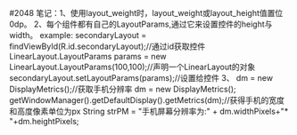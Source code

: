 #2048
笔记：1、使用layout_weight时，layout_weight或layout_height值置位0dp。
      2、每个组件都有自己的LayoutParams,通过它来设置控件的height与width。
      example:
        secondaryLayout = findViewById(R.id.secondaryLayout);//通过id获取控件
        LinearLayout.LayoutParams params = new LinearLayout.LayoutParams(100,100);//声明一个LinearLayout的对象
        secondaryLayout.setLayoutParams(params);//设置给控件
       3、 dm = new DisplayMetrics();//获取手机分辨率
           dm = new DisplayMetrics();
		  getWindowManager().getDefaultDisplay().getMetrics(dm);//获得手机的宽度和高度像素单位为px
		  String strPM = "手机屏幕分辨率为:" + dm.widthPixels+"* "+dm.heightPixels;
